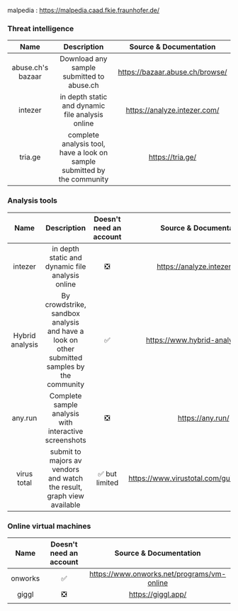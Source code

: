 
malpedia : https://malpedia.caad.fkie.fraunhofer.de/

### Threat intelligence

|       Name        |                               Description                                |     Source & Documentation      |
|:-----------------:|:------------------------------------------------------------------------:|:-------------------------------:|
| abuse.ch's bazaar |                Download any sample submitted to abuse.ch                 | https://bazaar.abuse.ch/browse/ |
|      intezer      |             in depth static and dynamic file analysis online             |  https://analyze.intezer.com/   |
|      tria.ge      | complete analysis tool, have a look on sample submitted by the community |        https://tria.ge/         |

### Analysis tools

|      Name       |                                         Description                                          | Doesn't need an account |           Source & Documentation           |
|:---------------:|:--------------------------------------------------------------------------------------------:|:-----------------------:|:------------------------------------------:|
|     intezer     |                       in depth static and dynamic file analysis online                       |           ❎            |        https://analyze.intezer.com/        |
| Hybrid analysis | By crowdstrike, sandbox analysis and have a look on other submitted samples by the community |           ✅            |      https://www.hybrid-analysis.com/      |
|     any.run     |                    Complete sample analysis with interactive screenshots                     |           ❎            |              https://any.run/              |
|   virus total   |            submit to majors av vendors and watch the result, graph view available            |     ✅ but limited      | https://www.virustotal.com/gui/home/upload | 

### Online virtual machines

|  Name   | Doesn't need an account |           Source & Documentation           |
|:-------:|:-----------------------:|:------------------------------------------:|
| onworks |           ✅            | https://www.onworks.net/programs/vm-online |
|  giggl  |           ❎            |             https://giggl.app/             |
|         |                         |                                            |
